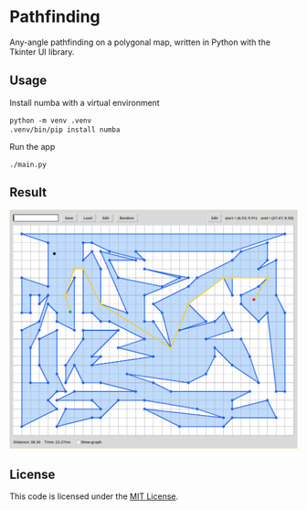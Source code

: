 # Pathfinding

Any-angle pathfinding on a polygonal map, written in Python with the Tkinter UI library.

## Usage

Install numba with a virtual environment

```
python -m venv .venv
.venv/bin/pip install numba
```

Run the app

```
./main.py
```

## Result

![](result.png)

## License

This code is licensed under the [MIT License](LICENSE).
